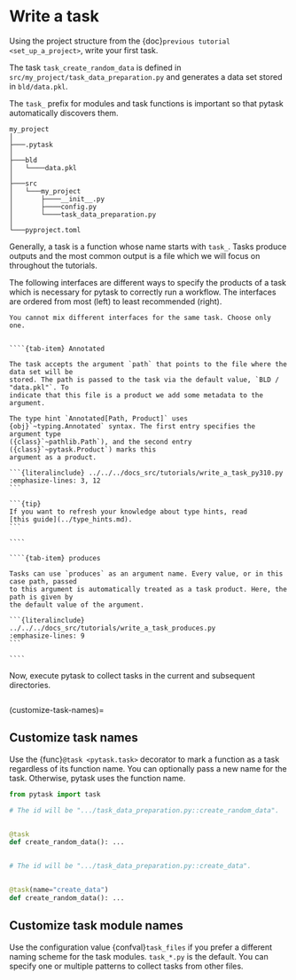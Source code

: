 # Write a task

Using the project structure from the {doc}`previous tutorial <set_up_a_project>`, write
your first task.

The task `task_create_random_data` is defined in
`src/my_project/task_data_preparation.py` and generates a data set stored in
`bld/data.pkl`.

The `task_` prefix for modules and task functions is important so that pytask
automatically discovers them.

```text
my_project
│
├───.pytask
│
├───bld
│   └────data.pkl
│
├───src
│   └───my_project
│       ├────__init__.py
│       ├────config.py
│       └────task_data_preparation.py
│
└───pyproject.toml
```

Generally, a task is a function whose name starts with `task_`. Tasks produce outputs
and the most common output is a file which we will focus on throughout the tutorials.

The following interfaces are different ways to specify the products of a task which is
necessary for pytask to correctly run a workflow. The interfaces are ordered from most
(left) to least recommended (right).

```{important}
You cannot mix different interfaces for the same task. Choose only one.
```

`````{tab-set}

````{tab-item} Annotated

The task accepts the argument `path` that points to the file where the data set will be
stored. The path is passed to the task via the default value, `BLD / "data.pkl"`. To
indicate that this file is a product we add some metadata to the argument.

The type hint `Annotated[Path, Product]` uses
{obj}`~typing.Annotated` syntax. The first entry specifies the argument type
({class}`~pathlib.Path`), and the second entry ({class}`~pytask.Product`) marks this
argument as a product.

```{literalinclude} ../../../docs_src/tutorials/write_a_task_py310.py
:emphasize-lines: 3, 12
```

```{tip}
If you want to refresh your knowledge about type hints, read
[this guide](../type_hints.md).
```

````

````{tab-item} produces

Tasks can use `produces` as an argument name. Every value, or in this case path, passed
to this argument is automatically treated as a task product. Here, the path is given by
the default value of the argument.

```{literalinclude} ../../../docs_src/tutorials/write_a_task_produces.py
:emphasize-lines: 9
```

````
`````

Now, execute pytask to collect tasks in the current and subsequent directories.

```{include} ../_static/md/write-a-task.md
```

(customize-task-names)=

## Customize task names

Use the {func}`@task <pytask.task>` decorator to mark a function as a task regardless of
its function name. You can optionally pass a new name for the task. Otherwise, pytask
uses the function name.

```python
from pytask import task

# The id will be ".../task_data_preparation.py::create_random_data".


@task
def create_random_data(): ...


# The id will be ".../task_data_preparation.py::create_data".


@task(name="create_data")
def create_random_data(): ...
```

## Customize task module names

Use the configuration value {confval}`task_files` if you prefer a different naming
scheme for the task modules. `task_*.py` is the default. You can specify one or multiple
patterns to collect tasks from other files.
